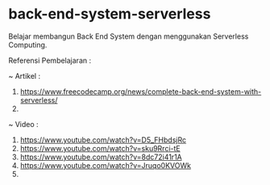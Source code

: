 # back-end-system-serverless
Belajar membangun Back End System dengan menggunakan Serverless Computing. 

Referensi Pembelajaran :

~ Artikel :
1. https://www.freecodecamp.org/news/complete-back-end-system-with-serverless/
2. 

~ Video :
1. https://www.youtube.com/watch?v=D5_FHbdsjRc
2. https://www.youtube.com/watch?v=sku9Rrci-tE
3. https://www.youtube.com/watch?v=8dc72i41r1A
4. https://www.youtube.com/watch?v=Jruqo0KVOWk
5. 